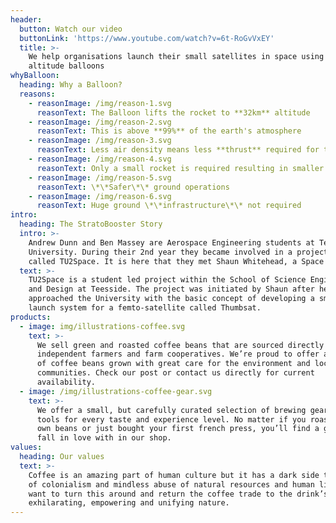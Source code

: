 ```yaml
---
header:
  button: Watch our video
  buttonLink: 'https://www.youtube.com/watch?v=6t-RoGvVxEY'
  title: >-
    We help organisations launch their small satellites in space using high
    altitude balloons
whyBalloon:
  heading: Why a Balloon?
  reasons:
    - reasonImage: /img/reason-1.svg
      reasonText: The Balloon lifts the rocket to **32km** altitude
    - reasonImage: /img/reason-2.svg
      reasonText: This is above **99%** of the earth's atmosphere
    - reasonImage: /img/reason-3.svg
      reasonText: Less air density means less **thrust** required for the rocket
    - reasonImage: /img/reason-4.svg
      reasonText: Only a small rocket is required resulting in smaller operating **costs**
    - reasonImage: /img/reason-5.svg
      reasonText: \*\*Safer\*\* ground operations
    - reasonImage: /img/reason-6.svg
      reasonText: Huge ground \*\*infrastructure\*\* not required
intro:
  heading: The StratoBooster Story
  intro: >-
    Andrew Dunn and Ben Massey are Aerospace Engineering students at Teesside
    University. During their 2nd year they became involved in a project now
    called TU2Space. It is here that they met Shaun Whitehead, a Space Engineer!
  text: >-
    TU2Space is a student led project within the School of Science Engineering
    and Design at Teesside. The project was initiated by Shaun after he
    approached the University with the basic concept of developing a small space
    launch system for a femto-satellite called Thumbsat.
products:
  - image: img/illustrations-coffee.svg
    text: >-
      We sell green and roasted coffee beans that are sourced directly from
      independent farmers and farm cooperatives. We’re proud to offer a variety
      of coffee beans grown with great care for the environment and local
      communities. Check our post or contact us directly for current
      availability.
  - image: /img/illustrations-coffee-gear.svg
    text: >-
      We offer a small, but carefully curated selection of brewing gear and
      tools for every taste and experience level. No matter if you roast your
      own beans or just bought your first french press, you’ll find a gadget to
      fall in love with in our shop.
values:
  heading: Our values
  text: >-
    Coffee is an amazing part of human culture but it has a dark side too – one
    of colonialism and mindless abuse of natural resources and human lives. We
    want to turn this around and return the coffee trade to the drink’s
    exhilarating, empowering and unifying nature.
---
```


